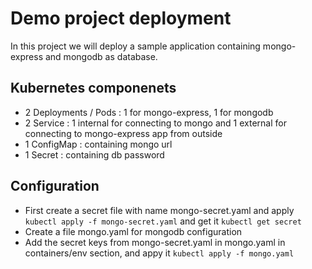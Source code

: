 Demo project deployment
=======================
In this project we will deploy a sample application containing mongo-express and mongodb as database.

## Kubernetes componenets
- 2 Deployments / Pods : 1 for mongo-express, 1 for mongodb
- 2 Service : 1 internal for connecting to mongo and 1 external for connecting to mongo-express app from outside
- 1 ConfigMap : containing mongo url
- 1 Secret : containing db password

## Configuration
- First create a secret file with name mongo-secret.yaml and apply `kubectl apply -f mongo-secret.yaml` and get it `kubectl get secret`
- Create a file mongo.yaml for mongodb configuration
- Add the secret keys from mongo-secret.yaml in mongo.yaml in containers/env section, and appy it `kubectl apply -f mongo.yaml`